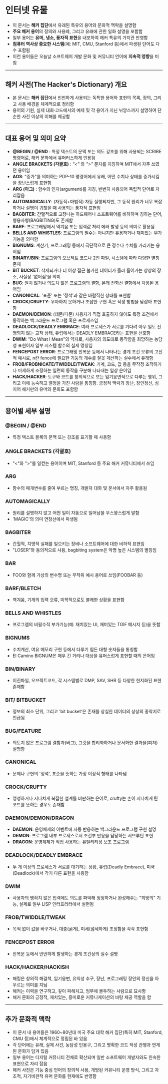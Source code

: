 # 인터넷 유물


* 이 문서는 **해커 집단**에서 유래된 특유의 용어와 문화적 맥락을 설명함
* **주요 해커 용어**의 정의와 사용례, 그리고 유래에 관한 일화 설명을 포함함
* 일부 용어는 **유머, 냉소, 풍자적 표현**을 내포하여 해커 특유의 가치관 반영함
* **컴퓨터 역사상 중요한 시스템**(예: MIT, CMU, Stanford 등)에서 파생된 단어도 다수 포함됨
* 이런 용어들은 오늘날 소프트웨어 개발 문화 및 커뮤니티 언어에 **지속적 영향**을 미침

---

해커 사전(The Hacker's Dictionary) 개요
---------------------------------

* 본 문서는 **해커 집단**에서 빈번하게 사용되는 독특한 용어와 표현의 목록, 정의, 그리고 사용 배경을 체계적으로 정리함
* 용어의 기원, 실제 대화‧코드에서의 예제 및 각 용어가 지닌 뉘앙스까지 설명하여 단순한 사전 이상의 이해를 제공함

---

대표 용어 및 의미 요약
-------------

* **@BEGIN / @END** : 특정 텍스트의 문맥 또는 의도 강조를 위해 사용되는 SCRIBE 명령어로, 해커 문화에서 유머러스하게 인용됨
* **ANGLE BRACKETS (각괄호)** : *"<"* 와 *">"* 문자를 지칭하며 MIT에서 자주 쓰였던 용어임
* **AOS**: "증가"를 의미하는 PDP-10 명령어에서 유래, 어떤 수치나 상태를 증가시킴을 장난스럽게 표현함
* **ARG (아그)** : 함수의 인자(argument)를 지칭, 빈번히 사용되어 독립적 단어로 자리잡음
* **AUTOMAGICALLY**: (자동적+마법적) 자동 실행되지만, 그 동작 원리가 너무 복잡하거나 설명이 귀찮을 때 사용되는 풍자적 표현임
* **BAGBITER**: 간헐적으로 고장나는 하드웨어나 소프트웨어를 비하하며 칭하는 단어, 형용사형(BAGBITING)도 존재함
* **BARF**: 프로그래밍에서 역겨움 또는 입력값 처리 에러 발생 등의 의미로 활용됨
* **BELLS AND WHISTLES**: 프로그램의 필수는 아니지만 유용하거나 재미있는 부가기능을 의미함
* **BIGNUMS**: 계산기, 프로그래밍 등에서 극단적으로 큰 정수나 수치를 가리키는 용어임
* **BINARY/BIN**: 프로그램의 오브젝트 코드나 2진 파일, 시스템에 따라 다양한 별칭 존재
* **BIT BUCKET**: 삭제되거나 더 이상 접근 불가한 데이터가 흘러 들어가는 상상의 장소, 사실상 '없어짐'을 의미
* **BUG**: 원치 않거나 의도치 않은 프로그램의 결함, 본래 전화선 결함에서 차용된 용어임
* **CANONICAL**: '표준' 또는 '정석'과 같은 바람직한 상태를 표현함
* **CROCK/CRUFTY**: 우아하지 못하거나 조잡한 구현 혹은 작성 방법을 낮잡아 표현함
* **DAEMON/DEMON**: (데몬/디몬) 사용자가 직접 호출하지 않아도 특정 조건에서 동작하는 백그라운드 프로그램 혹은 프로세스임
* **DEADLOCK/DEADLY EMBRACE**: 여러 프로세스가 서로를 기다려 아무 일도 진행되지 않는 교착 상태, 유럽에서는 DEADLY EMBRACE라는 표현을 선호함
* **DWIM**: "Do What I Mean"의 약자로, 사용자의 의도대로 동작함을 희망하는 농담성 표현이자 일부 시스템 함수의 실제 명칭임
* **FENCEPOST ERROR**: 프로그래밍 반복문 등에서 나타나는 경계 조건 오류의 고전적 예시로, n칸 fence에 필요한 기둥의 개수를 잘못 계산하는 실수에서 유래함
* **FROB/FROBNICATE/TWIDDLE/TWEAK**: 기계, 코드, 값 등을 무작정 조작하거나 미세하게 조정하는 일련의 동작을 구분해 나타내는 일상 은어임
* **HACK/HACKER**: 도구와 코드를 창의적으로 또는 임기응변적으로 다루는 행위, 그리고 이에 능숙하고 열정을 가진 사람을 통칭함. 긍정적 맥락과 장난, 장인정신, 심지어 해커만의 유머와 문화도 포함함

---

용어별 세부 설명
---------

### @BEGIN / @END

* 특정 텍스트 블록의 문맥 또는 강조를 표기할 때 사용함

### ANGLE BRACKETS (각괄호)

* "<"와 ">"를 일컫는 용어이며 MIT, Stanford 등 주요 해커 커뮤니티에서 쓰임

### ARG

* 함수의 매개변수를 줄여 부르는 명칭, 개발자 대화 및 문서에서 자주 활용됨

### AUTOMAGICALLY

* 원리를 설명하지 않고 어떤 일이 자동으로 일어남을 우스꽝스럽게 말함
* 'MAGIC'의 의미 연장선에서 파생됨

### BAGBITER

* 간헐적, 치명적 실패를 일으키는 장비나 소프트웨어에 대한 비하적 표현임
* "LOSER"와 동의적으로 사용, bagbiting system은 악명 높은 시스템의 별칭임

### BAR

* FOO와 함께 가상의 변수명 또는 무작위 예시 용어로 쓰임(FOOBAR 등)

### BARF/BLETCH

* 역겨움, 기계의 입력 오류, 미학적으로도 불쾌한 상황을 표현함

### BELLS AND WHISTLES

* 프로그램의 비필수적 부가기능(예: 재치있는 UI, 재미있는 TGIF 메시지 등)을 뜻함

### BIGNUMS

* 수치계산, 여유 메모리 구현 등에서 다루기 힘든 대형 숫자들을 통칭함
* El Camino BIGNUM은 매우 긴 거리나 대상을 유머스럽게 표현할 때의 은어임

### BIN/BINARY

* 이진파일, 오브젝트코드, 각 시스템별로 DMP, SAV, SHR 등 다양한 현지화된 표현 존재함

### BIT/ BITBUCKET

* 정보의 최소 단위, 그리고 'bit bucket'은 존재를 상실한 데이터의 상상의 종착지로 언급됨

### BUG/FEATURE

* 의도치 않은 프로그램 결함과(버그), 그것을 합리화하거나 문서화한 결과물(피처) 설명함

### CANONICAL

* 문제나 구현의 '정석', 표준을 뜻하는 가장 이상적 형태를 나타냄

### CROCK/CRUFTY

* 엉성하거나 지나치게 복잡한 설계를 비판하는 은어로, crufty는 손이 지나치게 탄 코드를 뜻하는 경우도 존재함

### DAEMON/DEMON/DRAGON

* **DAEMON**: 운영체제의 이벤트에 자동 반응하는 백그라운드 프로그램 구현 설명
* **DEMON**: 프로그램 내부 프로세스로서 조건부 반응을 담당하는 서브루틴 표현
* **DRAGON**: 운영체제가 직접 사용하는 유틸리티성 보조 프로그램

### DEADLOCK/DEADLY EMBRACE

* 두 개 이상의 프로세스가 서로를 대기하는 상황, 유럽(Deadly Embrace), 미국(Deadlock)에서 각기 다른 표현을 사용함

### DWIM

* 사용자의 명확치 않은 입력에도 의도를 파악해 정정하거나 완성해주는 "희망의" 기능, 실제로 일부 LISP 인터프리터에서 실현됨

### FROB/TWIDDLE/TWEAK

* 목적 없이 값을 바꾸거나, 대충(굵게), 미세(섬세하게) 조정함을 각각 표현함

### FENCEPOST ERROR

* 반복문 등에서 빈번하게 발생하는 경계 조건상의 실수 설명

### HACK/HACKER/HACKISH

* 해킹은 창의적 해결책, 임기응변, 유익성 추구, 장난, 프로그래밍 장인의 정신을 아우르는 의미를 지님
* 해커는 이력을 연구하고, 깊이 파헤치고, 임무에 몰두하는 사람으로 묘사함
* 해커 문화의 긍정적, 재치있는, 흥미로운 커뮤니케이션의 바탕 제공 역할을 함

---

추가 문화적 맥락
---------

* 이 문서 내 용어들은 1960~80년대 미국 주요 대학 해커 집단(특히 MIT, Stanford, CMU 등)에서 체계적으로 정립된 바 있음
* 각 단어에는 유래, 실제 사건, 농담성 인용구, 그리고 명확한 코드 작성 관행과 연계된 문화가 담겨 있음
* 일부 용어는 디지털 커뮤니티 전체로 확산되며 일반 소프트웨어 개발자와도 친숙한 표현으로 자리 잡음
* 해커 사전은 기능 중심 언어의 창의적 사용, 개방된 커뮤니티 운영 방식, 그리고 자조적, 자기비판적 유머 문화를 현재에도 반영함
